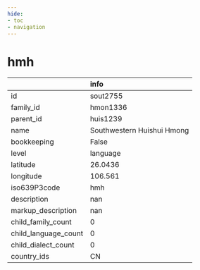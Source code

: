 ```yaml
---
hide:
- toc
- navigation
---
```

# hmh
|                      | info                       |
|:---------------------|:---------------------------|
| id                   | sout2755                   |
| family_id            | hmon1336                   |
| parent_id            | huis1239                   |
| name                 | Southwestern Huishui Hmong |
| bookkeeping          | False                      |
| level                | language                   |
| latitude             | 26.0436                    |
| longitude            | 106.561                    |
| iso639P3code         | hmh                        |
| description          | nan                        |
| markup_description   | nan                        |
| child_family_count   | 0                          |
| child_language_count | 0                          |
| child_dialect_count  | 0                          |
| country_ids          | CN                         |